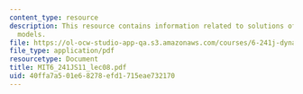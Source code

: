 ```yaml
---
content_type: resource
description: This resource contains information related to solutions of state-space
  models.
file: https://ol-ocw-studio-app-qa.s3.amazonaws.com/courses/6-241j-dynamic-systems-and-control-spring-2011/40ffa7a501e68278efd1715eae732170_MIT6_241JS11_lec08.pdf
file_type: application/pdf
resourcetype: Document
title: MIT6_241JS11_lec08.pdf
uid: 40ffa7a5-01e6-8278-efd1-715eae732170
---
```


